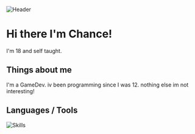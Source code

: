 ![Header](https://capsule-render.vercel.app/api?type=wave&height=300&color=gradient&text=DarkSide)

# Hi there I'm Chance!

I'm 18 and self taught.

## Things about me
I'm a GameDev.
iv been programming since I was 12.
nothing else im not interesting!

## Languages / Tools 
![Skills](https://skillicons.dev/icons?i=ts,css,cpp,c,cs,java,linux,vscode,visualstudio,unity,idea)
